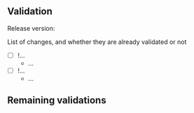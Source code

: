 ## Validation

<!--
The released version of the software that is to be validated.
-->

Release version: 

<!--
For the version that is to be validated, list all merge-requests that were merged since the last validated release using the `!n` notation.
Shortly describe the change in the merge request.
Indicate for each, whether the change has been validated already or not.
--> 

List of changes, and whether they are already validated or not

* [ ] !... 
   * ...
* [ ] !... 
   * ...

## Remaining validations

<!--
List all remaining to be done validations, and who is responsible for reporting the results back in this issue (as comments). E.g. end-to-end test, etc.
-->

